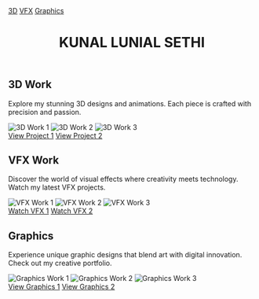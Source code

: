<!DOCTYPE html>
<html lang="en">
<head>
  <meta charset="UTF-8" />
  <meta name="viewport" content="width=device-width, initial-scale=1.0" />
  <title>KUNAL LUNIAL SETHI</title>
  <link rel="stylesheet" href="Portfolio gpt.css" />
</head>
<body>
  <!-- Navigation Links -->
  <nav>
    <a href="#3d">3D</a>
    <a href="#vfx">VFX</a>
    <a href="#graphics">Graphics</a>
  </nav>

  <!-- Main Header -->
  <header>
    <h1>KUNAL LUNIAL SETHI</h1>
  </header>

  <!-- 3D Portfolio Section -->
  <section id="3d">
    <h2>3D Work</h2>
    <p>
      Explore my stunning 3D designs and animations. Each piece is crafted with precision and passion.
    </p>
    <!-- Image Gallery Template for 3D -->
    <div class="image-grid">
      <!-- Replace src and alt with your image links and descriptions -->
      <img src="capybara-square-1.jpg.optimal.jpg" alt="3D Work 1" />
      <img src="capybara-square-1.jpg.optimal.jpg" alt="3D Work 2" />
      <img src="capybara-square-1.jpg.optimal.jpg" alt="3D Work 3" />
    </div>
    <!-- Links Template for 3D Projects -->
    <div class="project-links">
      <!-- Replace href with your project link -->
      <a href="http://example.com/project1" target="_blank">View Project 1</a>
      <a href="http://example.com/project2" target="_blank">View Project 2</a>
    </div>
  </section>

  <!-- VFX Portfolio Section -->
  <section id="vfx">
    <h2>VFX Work</h2>
    <p>
      Discover the world of visual effects where creativity meets technology. Watch my latest VFX projects.
    </p>
    <!-- Image Gallery Template for VFX -->
    <div class="image-grid">
      <!-- Replace src and alt with your image links and descriptions -->
      <img src="capybara-square-1.jpg.optimal.jpg" alt="VFX Work 1" />
      <img src="capybara-square-1.jpg.optimal.jpg" alt="VFX Work 2" />
      <img src="capybara-square-1.jpg.optimal.jpg" alt="VFX Work 3" />
    </div>
    <!-- Links Template for VFX Projects -->
    <div class="project-links">
      <!-- Replace href with your project link -->
      <a href="http://example.com/vfx1" target="_blank">Watch VFX 1</a>
      <a href="http://example.com/vfx2" target="_blank">Watch VFX 2</a>
    </div>
  </section>

  <!-- Graphics Portfolio Section -->
  <section id="graphics">
    <h2>Graphics</h2>
    <p>
      Experience unique graphic designs that blend art with digital innovation. Check out my creative portfolio.
    </p>
    <!-- Image Gallery Template for Graphics -->
    <div class="image-grid">
      <!-- Replace src and alt with your image links and descriptions -->
      <img src="capybara-square-1.jpg.optimal.jpg" alt="Graphics Work 1" />
      <img src="capybara-square-1.jpg.optimal.jpg" alt="Graphics Work 2" />
      <img src="capybara-square-1.jpg.optimal.jpg" alt="Graphics Work 3" />
    </div>
    <!-- Links Template for Graphics Projects -->
    <div class="project-links">
      <!-- Replace href with your project link -->
      <a href="http://example.com/graphics1" target="_blank">View Graphics 1</a>
      <a href="http://example.com/graphics2" target="_blank">View Graphics 2</a>
    </div>
  </section>

  <script src="Portfolio gpt.js"></script>
</body>
</html>
